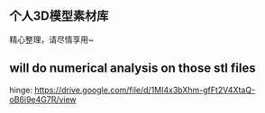 ## 个人3D模型素材库
精心整理，请尽情享用~

## will do numerical analysis on those stl files

hinge: https://drive.google.com/file/d/1MI4x3bXhm-gfFt2V4XtaQ-oB6i9e4G7R/view
